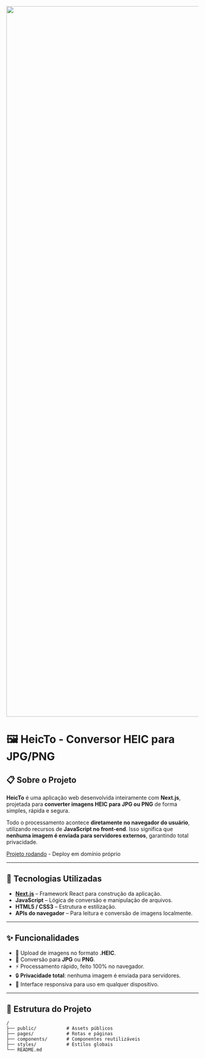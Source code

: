 <p align="center">
  <img width="3346" height="1858" alt="image" src="https://github.com/user-attachments/assets/5876fcfb-7a4f-4d10-9b9f-3f2e964e0843" />
</p>

# 🖼️ HeicTo - Conversor HEIC para JPG/PNG

## 📋 Sobre o Projeto
**HeicTo** é uma aplicação web desenvolvida inteiramente com **Next.js**, projetada para **converter imagens HEIC para JPG ou PNG** de forma simples, rápida e segura.  

Todo o processamento acontece **diretamente no navegador do usuário**, utilizando recursos de **JavaScript no front-end**. Isso significa que **nenhuma imagem é enviada para servidores externos**, garantindo total privacidade.

[Projeto rodando](https://heicto.lucass.io) - Deploy em domínio próprio

---

## 🚀 Tecnologias Utilizadas
- **[Next.js](https://nextjs.org/)** – Framework React para construção da aplicação.
- **JavaScript** – Lógica de conversão e manipulação de arquivos.
- **HTML5 / CSS3** – Estrutura e estilização.
- **APIs do navegador** – Para leitura e conversão de imagens localmente.

---

## ✨ Funcionalidades
- 📂 Upload de imagens no formato **.HEIC**.
- 🔄 Conversão para **JPG** ou **PNG**.
- ⚡ Processamento rápido, feito 100% no navegador.
- 🔒 **Privacidade total**: nenhuma imagem é enviada para servidores.
- 📱 Interface responsiva para uso em qualquer dispositivo.

---

## 📂 Estrutura do Projeto
```plaintext
/
├── public/           # Assets públicos
├── pages/            # Rotas e páginas
├── components/       # Componentes reutilizáveis
├── styles/           # Estilos globais
└── README.md
